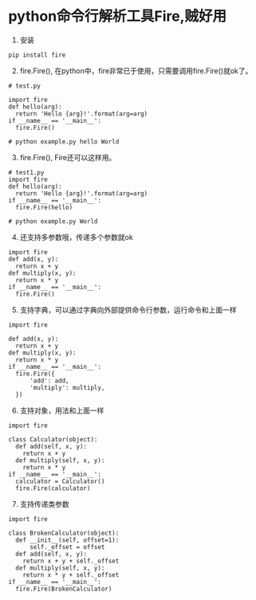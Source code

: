 # python命令行解析工具Fire,贼好用
1. 安装
  ```
  pip install fire
  ```
2. fire.Fire(), 在python中，fire非常已于使用，只需要调用fire.Fire()就ok了。
  ```
  # test.py

  import fire
  def hello(arg):
    return 'Hello {arg}!'.format(arg=arg)
  if __name__ == '__main__':
    fire.Fire()

  # python example.py hello World
  ```
3. fire.Fire(<fn>), Fire还可以这样用。
  ```
  # test1.py
  import fire
  def hello(arg):
    return 'Hello {arg}!'.format(arg=arg)
  if __name__ == '__main__':
    fire.Fire(hello)

  # python example.py World
  ```
4. 还支持多参数哦，传递多个参数就ok
  ```
  import fire
  def add(x, y):
    return x + y
  def multiply(x, y):
    return x * y
  if __name__ == '__main__':
    fire.Fire()
  ```
5. 支持字典，可以通过字典向外部提供命令行参数，运行命令和上面一样
  ```
  import fire

  def add(x, y):
    return x + y
  def multiply(x, y):
    return x * y
  if __name__ == '__main__':
    fire.Fire({
        'add': add,
        'multiply': multiply,
    })
  ```
6. 支持对象，用法和上面一样
  ```
  import fire

  class Calculator(object):
    def add(self, x, y):
      return x + y
    def multiply(self, x, y):
      return x * y
  if __name__ == '__main__':
    calculator = Calculator()
    fire.Fire(calculator)
  ```
7. 支持传递类参数
  ```
  import fire

  class BrokenCalculator(object):
    def __init__(self, offset=1):
        self._offset = offset
    def add(self, x, y):
      return x + y + self._offset
    def multiply(self, x, y):
      return x * y + self._offset
  if __name__ == '__main__':
    fire.Fire(BrokenCalculator)
  ```
